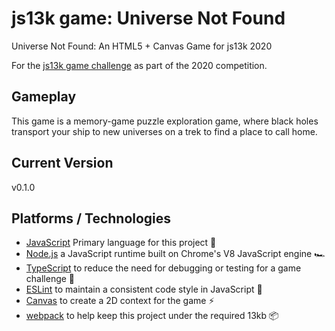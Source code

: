 # js13k game: Universe Not Found
Universe Not Found: An HTML5 + Canvas Game for js13k 2020

For the [js13k game challenge](https://js13kgames.com/) as part of the 2020 competition.

## Gameplay
This game is a memory-game puzzle exploration game, where black holes transport your ship to new universes on a trek to find a place to call home.

## Current Version
v0.1.0

## Platforms / Technologies
* [JavaScript] Primary language for this project 🚀
* [Node.js] a JavaScript runtime built on Chrome's V8 JavaScript engine 🏎️
* [TypeScript] to reduce the need for debugging or testing for a game challenge 💜
* [ESLint] to maintain a consistent code style in JavaScript 🤝
* [Canvas] to create a 2D context for the game ⚡
* [webpack] to help keep this project under the required 13kb  📦


[ESLint]: http://eslint.org
[TypeScript]: https://typescriptlang.org/
[JavaScript]: http://en.wikipedia.org/wiki/JavaScript
[Node.js]: https://nodejs.org/en/
[Canvas]: https://developer.mozilla.org/en-US/docs/Web/API/Canvas_API
[webpack]: https://webpack.js.org/
